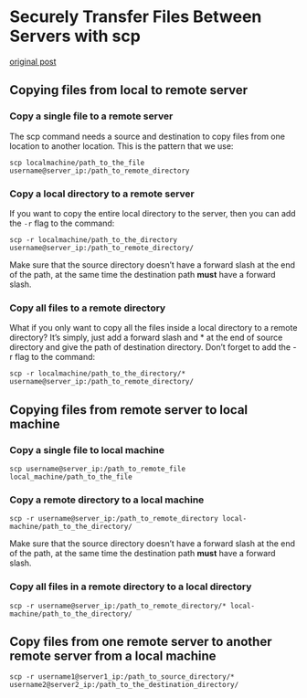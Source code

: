 # Securely Transfer Files Between Servers with scp

[original post](https://www.linux.com/learn/intro-to-linux/2017/2/how-securely-transfer-files-between-servers-scp)

## Copying files from local to remote server

### Copy a single file to a remote server

The scp command needs a source and destination to copy files from one location to another location. This is the pattern that we use:

```shell
scp localmachine/path_to_the_file username@server_ip:/path_to_remote_directory
```

### Copy a local directory to a remote server

If you want to copy the entire local directory to the server, then you can add the `-r` flag to the command:

```shell
scp -r localmachine/path_to_the_directory username@server_ip:/path_to_remote_directory/
```

Make sure that the source directory doesn’t have a forward slash at the end of the path, at the same time the destination path **must** have a forward slash.

### Copy all files to a remote directory

What if you only want to copy all the files inside a local directory to a remote directory? It’s simply, just add a forward slash and * at the end of source directory and give the path of destination directory. Don’t forget to add the -r flag to the command:

```shell
scp -r localmachine/path_to_the_directory/* username@server_ip:/path_to_remote_directory/
```

## Copying files from remote server to local machine

### Copy a single file to local machine

```shell
scp username@server_ip:/path_to_remote_file local_machine/path_to_the_file
```

### Copy a remote directory to a local machine

```shell
scp -r username@server_ip:/path_to_remote_directory local-machine/path_to_the_directory/
```

Make sure that the source directory doesn’t have a forward slash at the end of the path, at the same time the destination path **must** have a forward slash.

### Copy all files in a remote directory to a local directory

```shell
scp -r username@server_ip:/path_to_remote_directory/* local-machine/path_to_the_directory/
```

## Copy files from one remote server to another remote server from a local machine

```shell
scp -r username1@server1_ip:/path_to_source_directory/* username2@server2_ip:/path_to_the_destination_directory/
```
